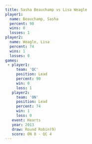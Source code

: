 ```yaml
---
title: Sasha Beauchamp vs Lisa Weagle
player1:                
  name: Beauchamp, Sasha
  percent: 90           
  wins: 0               
  losses: 1             
player2:                
  name: Weagle, Lisa    
  percent: 74           
  wins: 1               
  losses: 0             
games:
 - player1:        
     team: 'QC'    
     position: Lead
     percent: 90   
     win: 0        
     loss: 1       
   player2:        
     team: 'ON'    
     position: Lead
     percent: 74   
     win: 1        
     loss: 0       
   event: Hearts       
   year: 2013          
   draw: Round Robin(9)
   score: ON 8 - QC 4  
---
```

